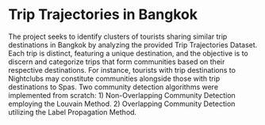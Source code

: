 <h1> Trip Trajectories in Bangkok </h1>
The project seeks to identify clusters of tourists sharing similar trip destinations in Bangkok by analyzing the provided Trip Trajectories Dataset. 
Each trip is distinct, featuring a unique destination, and the objective is to discern and categorize trips that form communities based on their respective destinations. 
For instance, tourists with trip destinations to Nightclubs may constitute communities alongside those with trip destinations to Spas.
Two community detection algorithms were implemented from scratch:
1) Non-Overlapping Community Detection employing the Louvain Method.
2) Overlapping Community Detection utilizing the  Label Propagation Method.
